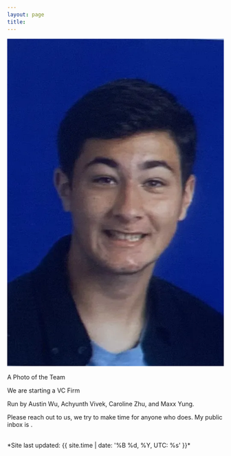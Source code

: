 ```yaml
---
layout: page
title: 
---
```

<div class="profile-container">
  <div class="profile-image-container">
    <img src="assets/pfp.jpeg" alt="Profile Photo" class="profile-image">
    <p class="profile-caption">A Photo of the Team</p>
  </div>
  <div class="profile-content">
    <p>
      We are starting a VC Firm
    </p>
    <p>
      Run by Austin Wu, Achyunth Vivek, Caroline Zhu, and Maxx Yung.
    </p>
    <p>
      Please reach out to us, we try to make time for anyone who does. My public inbox is <code><span id="email-display"></span></code>.
    <script>
        // https://www.base64encode.org/
        var encodedEmail = "cHVibGljQGZ1bmRuYW1lLmNvbQ==";
        var decodedEmail = atob(encodedEmail);
        document.getElementById("email-display").innerHTML = decodedEmail;
        var emailLink = document.createElement('a');
        emailLink.href = 'mailto:' + decodedEmail;
        emailLink.textContent = decodedEmail;
        document.getElementById("email-display").innerHTML = '';        document.getElementById("email-display").appendChild(emailLink);
    </script>
    </p>
  </div>
</div>
<br>
*Site last updated: {{ site.time | date: '%B %d, %Y, UTC: %s' }}*

